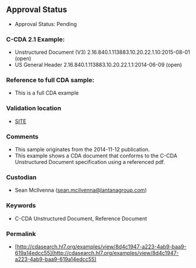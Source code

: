 ## Approval Status 

* Approval Status: Pending

### C-CDA 2.1 Example:

* Unstructured Document (V3) 2.16.840.1.113883.10.20.22.1.10:2015-08-01 (open)
* US General Header 2.16.840.1.113883.10.20.22.1.1:2014-06-09 (open)

### Reference to full CDA sample:
* This is a full CDA example


### Validation location

* [SITE](https://site.healthit.gov/sandbox-ccda/ccda-validator)


### Comments

* This sample originates from the 2014-11-12 publication.
* This example shows a CDA document that conforms to the C-CDA Unstructured Document specification using a referenced pdf.

### Custodian

* Sean McIlvenna (sean.mcilvenna@lantanagroup.com)


### Keywords

* C-CDA Unstructured Document, Reference Document


### Permalink 

* [http://cdasearch.hl7.org/examples/view/8d4c1947-a223-4ab9-baa9-619a14edcc55](http://cdasearch.hl7.org/examples/view/8d4c1947-a223-4ab9-baa9-619a14edcc55)